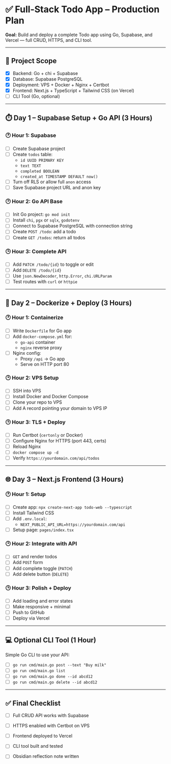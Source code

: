 # ✅ Full-Stack Todo App – Production Plan

**Goal:** Build and deploy a complete Todo app using Go, Supabase, and Vercel — full CRUD, HTTPS, and CLI tool.

---

## 🧠 Project Scope

- [x] Backend: Go + chi + Supabase
- [x] Database: Supabase PostgreSQL
- [x] Deployment: VPS + Docker + Nginx + Certbot
- [x] Frontend: Next.js + TypeScript + Tailwind CSS (on Vercel)
- [ ] CLI Tool (Go, optional)

---

## ⏱️ Day 1 – Supabase Setup + Go API (3 Hours)

### 🕐 Hour 1: Supabase

- [ ] Create Supabase project
- [ ] Create `todos` table:
  - `id UUID PRIMARY KEY`
  - `text TEXT`
  - `completed BOOLEAN`
  - `created_at TIMESTAMP DEFAULT now()`
- [ ] Turn off RLS or allow full `anon` access
- [ ] Save Supabase project URL and anon key

### 🕑 Hour 2: Go API Base

- [ ] Init Go project: `go mod init`
- [ ] Install `chi`, `pgx` or `sqlx`, `godotenv`
- [ ] Connect to Supabase PostgreSQL with connection string
- [ ] Create `POST /todo`: add a todo
- [ ] Create `GET /todos`: return all todos

### 🕒 Hour 3: Complete API

- [ ] Add `PATCH /todo/{id}` to toggle or edit
- [ ] Add `DELETE /todo/{id}`
- [ ] Use `json.NewDecoder`, `http.Error`, `chi.URLParam`
- [ ] Test routes with `curl` or `httpie`

---

## 🐳 Day 2 – Dockerize + Deploy (3 Hours)

### 🕐 Hour 1: Containerize

- [ ] Write `Dockerfile` for Go app
- [ ] Add `docker-compose.yml` for:
  - `go-api` container
  - `nginx` reverse proxy
- [ ] Nginx config:
  - Proxy `/api` → Go app
  - Serve on HTTP port 80

### 🕑 Hour 2: VPS Setup

- [ ] SSH into VPS
- [ ] Install Docker and Docker Compose
- [ ] Clone your repo to VPS
- [ ] Add A record pointing your domain to VPS IP

### 🕒 Hour 3: TLS + Deploy

- [ ] Run Certbot (`certonly` or Docker)
- [ ] Configure Nginx for HTTPS (port 443, certs)
- [ ] Reload Nginx
- [ ] `docker compose up -d`
- [ ] Verify `https://yourdomain.com/api/todos`

---

## 🌐 Day 3 – Next.js Frontend (3 Hours)

### 🕐 Hour 1: Setup

- [ ] Create app: `npx create-next-app todo-web --typescript`
- [ ] Install Tailwind CSS
- [ ] Add `.env.local`:
  - `NEXT_PUBLIC_API_URL=https://yourdomain.com/api`
- [ ] Setup page: `pages/index.tsx`

### 🕑 Hour 2: Integrate with API

- [ ] `GET` and render todos
- [ ] Add `POST` form
- [ ] Add complete toggle (`PATCH`)
- [ ] Add delete button (`DELETE`)

### 🕒 Hour 3: Polish + Deploy

- [ ] Add loading and error states
- [ ] Make responsive + minimal
- [ ] Push to GitHub
- [ ] Deploy via Vercel

---

## 💻 Optional CLI Tool (1 Hour)

Simple Go CLI to use your API:

- [ ] `go run cmd/main.go post --text "Buy milk"`
- [ ] `go run cmd/main.go list`
- [ ] `go run cmd/main.go done --id abcd12`
- [ ] `go run cmd/main.go delete --id abcd12`

---

## ✅ Final Checklist

- [ ] Full CRUD API works with Supabase
- [ ] HTTPS enabled with Certbot on VPS
- [ ] Frontend deployed to Vercel
- [ ] CLI tool built and tested
- [ ] Obsidian reflection note written

